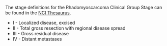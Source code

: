 The stage definitions for the Rhadomyoscarcoma Clinical Group Stage can be found in the [NCI Thesaurus]().
* I - Localized disease, excised
* II - Total gross resection with regional disease spread
* III - Gross residual disease
* IV - Distant metastases 
